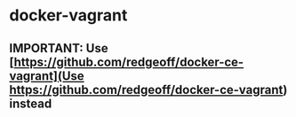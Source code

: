 # docker-vagrant

## IMPORTANT: Use [https://github.com/redgeoff/docker-ce-vagrant](Use https://github.com/redgeoff/docker-ce-vagrant) instead
